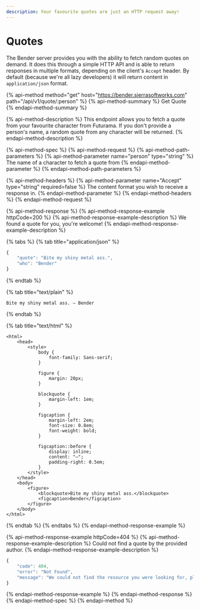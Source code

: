 ```yaml
---
description: Your favourite quotes are just an HTTP request away!
---
```


# Quotes

The Bender server provides you with the ability to fetch random quotes on demand. It does this through a simple HTTP API and is able to return responses in multiple formats, depending on the client's `Accept` header. By default \(because we're all lazy developers\) it will return content in `application/json` format.

{% api-method method="get" host="https://bender.sierrasoftworks.com" path="/api/v1/quote/:person" %}
{% api-method-summary %}
Get Quote
{% endapi-method-summary %}

{% api-method-description %}
This endpoint allows you to fetch a quote from your favourite character from Futurama. If you don't provide a person's name, a random quote from any character will be returned.
{% endapi-method-description %}

{% api-method-spec %}
{% api-method-request %}
{% api-method-path-parameters %}
{% api-method-parameter name="person" type="string" %}
The name of a character to fetch a quote from
{% endapi-method-parameter %}
{% endapi-method-path-parameters %}

{% api-method-headers %}
{% api-method-parameter name="Accept" type="string" required=false %}
The content format you wish to receive a response in.
{% endapi-method-parameter %}
{% endapi-method-headers %}
{% endapi-method-request %}

{% api-method-response %}
{% api-method-response-example httpCode=200 %}
{% api-method-response-example-description %}
We found a quote for you, you're welcome!
{% endapi-method-response-example-description %}

{% tabs %}
{% tab title="application/json" %}
```javascript
{
    "quote": "Bite my shiny metal ass.",
    "who": "Bender"
}
```
{% endtab %}

{% tab title="text/plain" %}
```
Bite my shiny metal ass. – Bender
```
{% endtab %}

{% tab title="text/html" %}
```markup
<html>
    <head>
        <style>
            body {
                font-family: Sans-serif;
            }

            figure {
                margin: 20px;
            }

            blockquote {
                margin-left: 1em;
            }

            figcaption {
                margin-left: 2em;
                font-size: 0.8em;
                font-weight: bold;
            }

            figcaption::before {
                display: inline;
                content: "–";
                padding-right: 0.5em;
            }
        </style>
    </head>
    <body>
        <figure>
            <blockquote>Bite my shiny metal ass.</blockquote>
            <figcaption>Bender</figcaption>
        </figure>
    </body>
</html>
```
{% endtab %}
{% endtabs %}
{% endapi-method-response-example %}

{% api-method-response-example httpCode=404 %}
{% api-method-response-example-description %}
Could not find a quote by the provided author.
{% endapi-method-response-example-description %}

```javascript
{
    "code": 404,
    "error": "Not Found",
    "message": "We could not find the resource you were looking for, please check your request and try again."
}
```
{% endapi-method-response-example %}
{% endapi-method-response %}
{% endapi-method-spec %}
{% endapi-method %}



